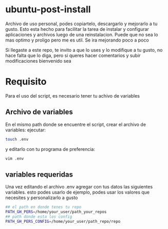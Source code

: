 # ubuntu-post-install

Archivo de uso personal, podes copiartelo, descargarlo y mejorarlo a tu gusto. 
Esto esta hecho para facilitar la tarea de instalar y configurar aplicaciones y archivos luego de una reinstalacion.
Puede que no sea lo mas optimo y proligo pero me es util.
Se ira mejorando poco a poco

Si llegaste a este repo, te invito a que lo uses y lo modifique a tu gusto, no hace falta que lo diga, pero si queres hacer comentarios y subir modificaciones bienvenido sea

# Requisito

Para el uso del script, es necesario tener tu achivo de variables

## Archivo de variables

En el mismo path donde se encuentre el script, crear el archivo de variables:
ejecutar:
```bash
touch .env
```
y editarlo con tu programa de preferencia:
```bash
vim .env
```

## variables requeridas
Una vez editando el archivo .env agregar con tus datos las siguientes variables. esto podes usarlo de ejemplo, podes usar los valores que necesites y personalizarlo a gusto
```bash
## el path en donde tenes tu repo
PATH_GH_PERS=/home/your_user/path_your_repos
## path donde esta los config
PATH_GH_PERS_CONFIG=/home/your_user/path_repo/repo
```
